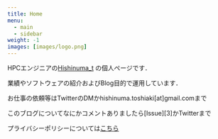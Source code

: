 ```yaml
---
title: Home
menu:
  - main
  - sidebar
weight: -1
images: [images/logo.png]
---
```


HPCエンジニアの[Hishinuma\_t][1] の個人ページです．

業績やソフトウェアの紹介およびBlog目的で運用しています．

お仕事の依頼等はTwitterのDMかhishinuma.toshiaki[at]gmail.comまで

このブログについてなにかコメントありましたら[Issue][3]かTwitterまで

プライバシーポリシーについては[こちら](about/privacy)

[1]:https://twitter.com/Hishinuma_t
[2]: https://github.com/t-hishinuma/t-hishinuma.github.io/issues
